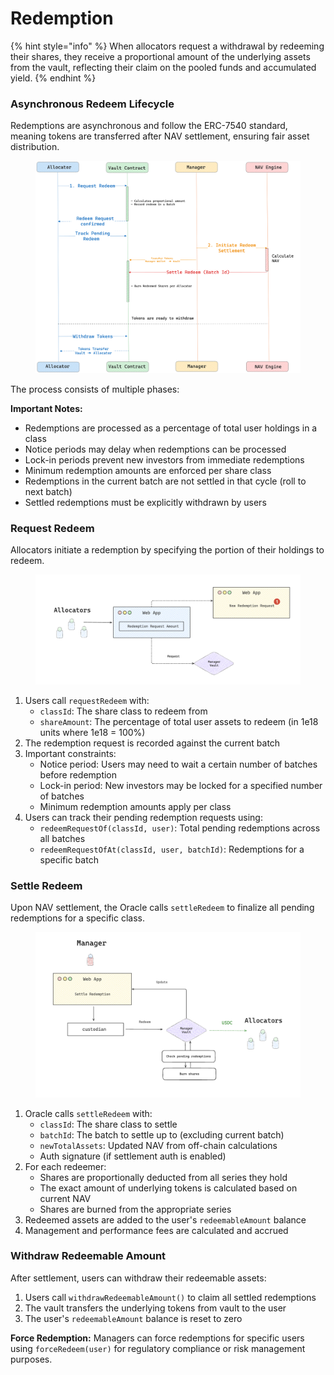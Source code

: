 # Redemption

{% hint style="info" %}
When allocators request a withdrawal by redeeming their shares, they receive a proportional amount of the underlying assets from the vault, reflecting their claim on the pooled funds and accumulated yield.
{% endhint %}

### Asynchronous Redeem Lifecycle

Redemptions are asynchronous and follow the ERC-7540 standard, meaning tokens are transferred after NAV settlement, ensuring fair asset distribution.&#x20;

<figure><img src="../../.gitbook/assets/image (60).png" alt="" width="563"><figcaption></figcaption></figure>



The process consists of multiple phases:

**Important Notes:**
- Redemptions are processed as a percentage of total user holdings in a class
- Notice periods may delay when redemptions can be processed
- Lock-in periods prevent new investors from immediate redemptions
- Minimum redemption amounts are enforced per share class
- Redemptions in the current batch are not settled in that cycle (roll to next batch)
- Settled redemptions must be explicitly withdrawn by users

### Request Redeem

Allocators initiate a redemption by specifying the portion of their holdings to redeem.

<figure><img src="../../.gitbook/assets/image (9).png" alt="" width="563"><figcaption></figcaption></figure>

1. Users call `requestRedeem` with:
   - `classId`: The share class to redeem from
   - `shareAmount`: The percentage of total user assets to redeem (in 1e18 units where 1e18 = 100%)
2. The redemption request is recorded against the current batch
3. Important constraints:
   - Notice period: Users may need to wait a certain number of batches before redemption
   - Lock-in period: New investors may be locked for a specified number of batches
   - Minimum redemption amounts apply per class
4. Users can track their pending redemption requests using:
   - `redeemRequestOf(classId, user)`: Total pending redemptions across all batches
   - `redeemRequestOfAt(classId, user, batchId)`: Redemptions for a specific batch



### Settle Redeem

Upon NAV settlement, the Oracle calls `settleRedeem` to finalize all pending redemptions for a specific class.

<figure><img src="../../.gitbook/assets/image (10).png" alt="" width="563"><figcaption></figcaption></figure>

1. Oracle calls `settleRedeem` with:
   - `classId`: The share class to settle
   - `batchId`: The batch to settle up to (excluding current batch)
   - `newTotalAssets`: Updated NAV from off-chain calculations
   - Auth signature (if settlement auth is enabled)
2. For each redeemer:
   - Shares are proportionally deducted from all series they hold
   - The exact amount of underlying tokens is calculated based on current NAV
   - Shares are burned from the appropriate series
3. Redeemed assets are added to the user's `redeemableAmount` balance
4. Management and performance fees are calculated and accrued

### Withdraw Redeemable Amount

After settlement, users can withdraw their redeemable assets:

1. Users call `withdrawRedeemableAmount()` to claim all settled redemptions
2. The vault transfers the underlying tokens from vault to the user
3. The user's `redeemableAmount` balance is reset to zero

**Force Redemption:**
Managers can force redemptions for specific users using `forceRedeem(user)` for regulatory compliance or risk management purposes.
